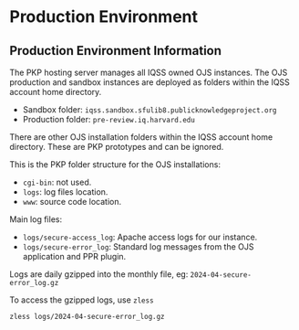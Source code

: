 # Production Environment

## Production Environment Information
The PKP hosting server manages all IQSS owned OJS instances. The OJS production and sandbox instances are deployed as folders within the IQSS account home directory.

 - Sandbox folder: ``iqss.sandbox.sfulib8.publicknowledgeproject.org``
 - Production folder: ``pre-review.iq.harvard.edu``

There are other OJS installation folders within the IQSS account home directory. These are PKP prototypes and can be ignored.

This is the PKP folder structure for the OJS installations:
 - ``cgi-bin``: not used.
 - ``logs``: log files location.
 - ``www``: source code location.

Main log files:
 - ``logs/secure-access_log``: Apache access logs for our instance.
 - ``logs/secure-error_log``: Standard log messages from the OJS application and PPR plugin.

Logs are daily gzipped into the monthly file, eg: ``2024-04-secure-error_log.gz``

To access the gzipped logs, use ``zless``
```
zless logs/2024-04-secure-error_log.gz